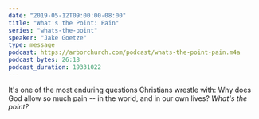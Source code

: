 ```yaml
---
date: "2019-05-12T09:00:00-08:00"
title: "What's the Point: Pain"
series: "whats-the-point"
speaker: "Jake Goetze"
type: message
podcast: https://arborchurch.com/podcast/whats-the-point-pain.m4a
podcast_bytes: 26:18
podcast_duration: 19331022
---
```


It's one of the most enduring questions Christians wrestle with: Why does God allow so much pain -- in the world, and in our own lives? *What's the point?*


